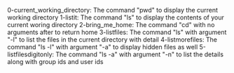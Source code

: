 0-current_working_directory: The command "pwd" to display the current working directory
1-listit: The command "ls" to display the contents of your current woring directory
2-bring_me_home: The command "cd" with no arguments after to return home
3-listfiles: The command "ls" with argument "-l" to list the files in the current directory with detail
4-listmorefiles: The command "ls -l" with argument "-a" to display hidden files as well
5-listfilesdigitonly: The command "ls -a" with argument "-n" to list the details along with group ids and user ids
